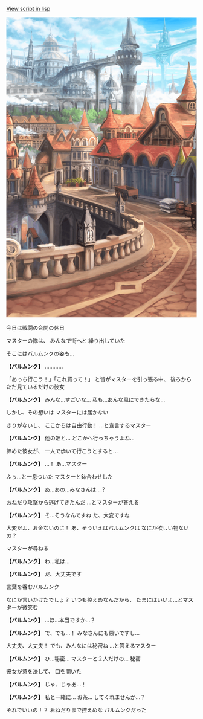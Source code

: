 [View script in lisp](../scripts/10094201.txt)

![town.png](../images/backgrounds/town.png)

今日は戦闘の合間の休日

マスターの隊は、
みんなで街へと
繰り出していた

そこにはバルムンクの姿も…

**【バルムンク】**
…………

「あっち行こう！」「これ買って！」
と皆がマスターを引っ張る中、
後ろからただ見ているだけの彼女

**【バルムンク】**
みんな…すごいな…
私も…あんな風にできたらな…

しかし、その想いは
マスターには届かない

きりがないし、
ここからは自由行動！
…と宣言するマスター

**【バルムンク】**
他の姫と…
どこかへ行っちゃうよね…

諦めた彼女が、
一人で歩いて行こうとすると…

**【バルムンク】**
…！
あ…マスター

ふぅ…と一息ついた
マスターと鉢合わせした

**【バルムンク】**
あ…あの…みなさんは…？

おねだり攻撃から逃げてきたんだ
…とマスターが答える

**【バルムンク】**
そ…そうなんですね
た、大変ですね

大変だよ、お金ないのに！
あ、そういえばバルムンクは
なにか欲しい物ないの？

マスターが尋ねる

**【バルムンク】**
わ…私は…

**【バルムンク】**
だ、大丈夫です

言葉を呑むバルムンク

なにか言いかけたでしょ？
いつも控えめなんだから、
たまにはいいよ…とマスターが微笑む

**【バルムンク】**
…ほ…本当ですか…？

**【バルムンク】**
で、でも…！
みなさんにも悪いですし…

大丈夫、大丈夫！
でも、みんなには秘密ね
…と答えるマスター

**【バルムンク】**
ひ…秘密…
マスターと２人だけの…
秘密

彼女が意を決して、
口を開いた

**【バルムンク】**
じゃ、じゃあ…！

**【バルムンク】**
私と一緒に…
お茶…
してくれませんか…？

それでいいの！？
おねだりまで控えめな
バルムンクだった